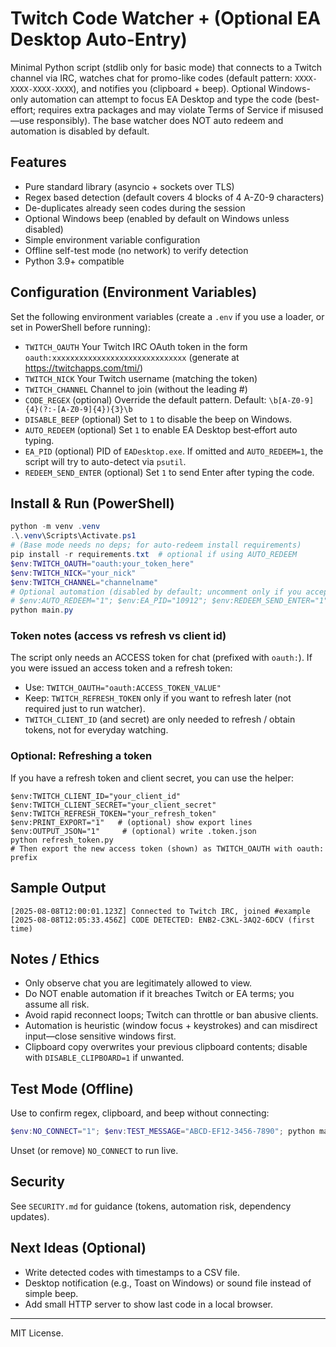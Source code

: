 # Twitch Code Watcher + (Optional EA Desktop Auto-Entry)

Minimal Python script (stdlib only for basic mode) that connects to a Twitch channel via IRC, watches chat for promo-like codes (default pattern: `XXXX-XXXX-XXXX-XXXX`), and notifies you (clipboard + beep). Optional Windows-only automation can attempt to focus EA Desktop and type the code (best-effort; requires extra packages and may violate Terms of Service if misused—use responsibly). The base watcher does NOT auto redeem and automation is disabled by default.

## Features
- Pure standard library (asyncio + sockets over TLS)
- Regex based detection (default covers 4 blocks of 4 A-Z0-9 characters)
- De-duplicates already seen codes during the session
- Optional Windows beep (enabled by default on Windows unless disabled)
- Simple environment variable configuration
- Offline self-test mode (no network) to verify detection
- Python 3.9+ compatible

## Configuration (Environment Variables)
Set the following environment variables (create a `.env` if you use a loader, or set in PowerShell before running):
- `TWITCH_OAUTH`  Your Twitch IRC OAuth token in the form `oauth:xxxxxxxxxxxxxxxxxxxxxxxxxxxxxx` (generate at https://twitchapps.com/tmi/)
- `TWITCH_NICK`   Your Twitch username (matching the token)
- `TWITCH_CHANNEL` Channel to join (without the leading #)
- `CODE_REGEX` (optional) Override the default pattern. Default: `\b[A-Z0-9]{4}(?:-[A-Z0-9]{4}){3}\b`
- `DISABLE_BEEP` (optional) Set to `1` to disable the beep on Windows.
- `AUTO_REDEEM` (optional) Set `1` to enable EA Desktop best‑effort auto typing.
- `EA_PID` (optional) PID of `EADesktop.exe`. If omitted and `AUTO_REDEEM=1`, the script will try to auto-detect via `psutil`.
- `REDEEM_SEND_ENTER` (optional) Set `1` to send Enter after typing the code.

## Install & Run (PowerShell)
```powershell
python -m venv .venv
.\.venv\Scripts\Activate.ps1
# (Base mode needs no deps; for auto-redeem install requirements)
pip install -r requirements.txt  # optional if using AUTO_REDEEM
$env:TWITCH_OAUTH="oauth:your_token_here"
$env:TWITCH_NICK="your_nick"
$env:TWITCH_CHANNEL="channelname"
# Optional automation (disabled by default; uncomment only if you accept ToS risk)
# $env:AUTO_REDEEM="1"; $env:EA_PID="10912"; $env:REDEEM_SEND_ENTER="1"
python main.py
```

### Token notes (access vs refresh vs client id)
The script only needs an ACCESS token for chat (prefixed with `oauth:`). If you were issued an access token and a refresh token:
- Use: `TWITCH_OAUTH="oauth:ACCESS_TOKEN_VALUE"`
- Keep: `TWITCH_REFRESH_TOKEN` only if you want to refresh later (not required just to run watcher).
- `TWITCH_CLIENT_ID` (and secret) are only needed to refresh / obtain tokens, not for everyday watching.

### Optional: Refreshing a token
If you have a refresh token and client secret, you can use the helper:
```
$env:TWITCH_CLIENT_ID="your_client_id"
$env:TWITCH_CLIENT_SECRET="your_client_secret"
$env:TWITCH_REFRESH_TOKEN="your_refresh_token"
$env:PRINT_EXPORT="1"   # (optional) show export lines
$env:OUTPUT_JSON="1"     # (optional) write .token.json
python refresh_token.py
# Then export the new access token (shown) as TWITCH_OAUTH with oauth: prefix
```

## Sample Output
```
[2025-08-08T12:00:01.123Z] Connected to Twitch IRC, joined #example
[2025-08-08T12:05:33.456Z] CODE DETECTED: ENB2-C3KL-3AQ2-6DCV (first time)
```

## Notes / Ethics
- Only observe chat you are legitimately allowed to view.
- Do NOT enable automation if it breaches Twitch or EA terms; you assume all risk.
- Avoid rapid reconnect loops; Twitch can throttle or ban abusive clients.
- Automation is heuristic (window focus + keystrokes) and can misdirect input—close sensitive windows first.
- Clipboard copy overwrites your previous clipboard contents; disable with `DISABLE_CLIPBOARD=1` if unwanted.

## Test Mode (Offline)
Use to confirm regex, clipboard, and beep without connecting:
```powershell
$env:NO_CONNECT="1"; $env:TEST_MESSAGE="ABCD-EF12-3456-7890"; python main.py
```
Unset (or remove) `NO_CONNECT` to run live.

## Security
See `SECURITY.md` for guidance (tokens, automation risk, dependency updates).

## Next Ideas (Optional)
- Write detected codes with timestamps to a CSV file.
- Desktop notification (e.g., Toast on Windows) or sound file instead of simple beep.
- Add small HTTP server to show last code in a local browser.

---
MIT License.
